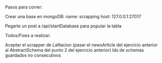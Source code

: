 Pasos para correr:

Crear una base en mongoDB:
name: scrapping
host: 127.0.0.1:27017

Pegarle un post a /api/startDatabase para popular la tabla

Todos/Fixes a realizar:

Aceptar el scrapper de LaNacion (pasar el newsArticle del ejercicio anterior al AbstractSchema del punto 2 del ejercicio anterior)
Ids de schemas guardados no consecutivos